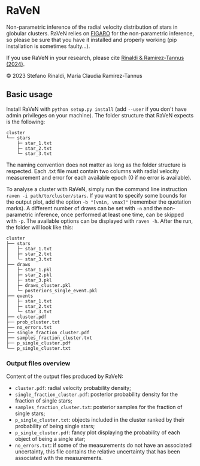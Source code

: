 # RaVeN
Non-parametric inference of the radial velocity distribution of stars in globular clusters.
RaVeN relies on [FIGARO](https://github.com/sterinaldi/FIGARO) for the non-parametric inference, so please be sure that you have it installed and properly working (pip installation is sometimes faulty...).

If you use RaVeN in your research, please cite [Rinaldi & Ramírez-Tannus  (2024)](https://uncyclopedia.com/wiki/Frankly_Disappointing_Telescope).

© 2023 Stefano Rinaldi, María Claudia Ramírez-Tannus

## Basic usage
Install RaVeN with `python setup.py install` (add `--user` if you don't have admin privileges on your machine). The folder structure that RaVeN expects is the following:

```
cluster
└── stars
    ├─ star_1.txt
    ├─ star_2.txt
    └─ star_3.txt
```

The naming convention does not matter as long as the folder structure is respected. Each .txt file must contain two columns with radial velocity measurement and error for each available epoch (0 if no error is available).

To analyse a cluster with RaVeN, simply run the command line instruction `raven -i path/to/cluster/stars`. If you want to specify some bounds for the output plot, add the option `-b "[vmin, vmax]"` (remember the quotation marks). A different number of draws can be set with `-n` and the non-parametric inference, once performed at least one time, can be skipped with `-p`. The available options can be displayed with `raven -h`. After the run, the folder will look like this:

```
cluster
├── stars
│   ├─ star_1.txt
│   ├─ star_2.txt
│   └─ star_3.txt
├── draws
│   ├─ star_1.pkl
│   ├─ star_2.pkl
│   ├─ star_3.pkl
│   ├─ draws_cluster.pkl
│   └─ posteriors_single_event.pkl
├── events
│   ├─ star_1.txt
│   ├─ star_2.txt
│   └─ star_3.txt
├── cluster.pdf
├── prob_cluster.txt
├── no_errors.txt
├── single_fraction_cluster.pdf
├── samples_fraction_cluster.txt
├── p_single_cluster.pdf
└── p_single_cluster.txt
```

### Output files overview
Content of the output files produced by RaVeN:

* `cluster.pdf`: radial velocity probability density;
* `single_fraction_cluster.pdf`: posterior probability density for the fraction of single stars;
* `samples_fraction_cluster.txt`: posterior samples for the fraction of single stars;
* `p_single_cluster.txt`: objects included in the cluster ranked by their probability of being single stars;
* `p_single_cluster.pdf`: fancy plot displaying the probability of each object of being a single star;
* `no_errors.txt`: if some of the measurements do not have an associated uncertainty, this file contains the relative uncertainty that has been associated with the measurements.
